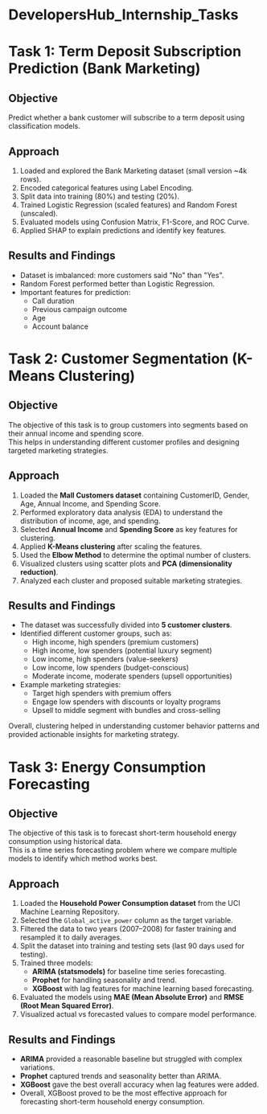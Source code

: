 # DevelopersHub_Internship_Tasks
# Task 1: Term Deposit Subscription Prediction (Bank Marketing)

## Objective
Predict whether a bank customer will subscribe to a term deposit using classification models.

## Approach
1. Loaded and explored the Bank Marketing dataset (small version ~4k rows).
2. Encoded categorical features using Label Encoding.
3. Split data into training (80%) and testing (20%).
4. Trained Logistic Regression (scaled features) and Random Forest (unscaled).
5. Evaluated models using Confusion Matrix, F1-Score, and ROC Curve.
6. Applied SHAP to explain predictions and identify key features.

## Results and Findings
- Dataset is imbalanced: more customers said "No" than "Yes".
- Random Forest performed better than Logistic Regression.
- Important features for prediction:
  - Call duration
  - Previous campaign outcome
  - Age
  - Account balance


# Task 2: Customer Segmentation (K-Means Clustering)

## Objective
The objective of this task is to group customers into segments based on their annual income and spending score.  
This helps in understanding different customer profiles and designing targeted marketing strategies.

## Approach
1. Loaded the **Mall Customers dataset** containing CustomerID, Gender, Age, Annual Income, and Spending Score.  
2. Performed exploratory data analysis (EDA) to understand the distribution of income, age, and spending.  
3. Selected **Annual Income** and **Spending Score** as key features for clustering.  
4. Applied **K-Means clustering** after scaling the features.  
5. Used the **Elbow Method** to determine the optimal number of clusters.  
6. Visualized clusters using scatter plots and **PCA (dimensionality reduction)**.  
7. Analyzed each cluster and proposed suitable marketing strategies.  

## Results and Findings
- The dataset was successfully divided into **5 customer clusters**.  
- Identified different customer groups, such as:  
  - High income, high spenders (premium customers)  
  - High income, low spenders (potential luxury segment)  
  - Low income, high spenders (value-seekers)  
  - Low income, low spenders (budget-conscious)  
  - Moderate income, moderate spenders (upsell opportunities)  
- Example marketing strategies:  
  - Target high spenders with premium offers  
  - Engage low spenders with discounts or loyalty programs  
  - Upsell to middle segment with bundles and cross-selling  

Overall, clustering helped in understanding customer behavior patterns and provided actionable insights for marketing strategy.

# Task 3: Energy Consumption Forecasting

## Objective
The objective of this task is to forecast short-term household energy consumption using historical data.  
This is a time series forecasting problem where we compare multiple models to identify which method works best.

## Approach
1. Loaded the **Household Power Consumption dataset** from the UCI Machine Learning Repository.  
2. Selected the `Global_active_power` column as the target variable.  
3. Filtered the data to two years (2007–2008) for faster training and resampled it to daily averages.  
4. Split the dataset into training and testing sets (last 90 days used for testing).  
5. Trained three models:  
   - **ARIMA (statsmodels)** for baseline time series forecasting.  
   - **Prophet** for handling seasonality and trend.  
   - **XGBoost** with lag features for machine learning based forecasting.  
6. Evaluated the models using **MAE (Mean Absolute Error)** and **RMSE (Root Mean Squared Error)**.  
7. Visualized actual vs forecasted values to compare model performance.

## Results and Findings
- **ARIMA** provided a reasonable baseline but struggled with complex variations.  
- **Prophet** captured trends and seasonality better than ARIMA.  
- **XGBoost** gave the best overall accuracy when lag features were added.  
- Overall, XGBoost proved to be the most effective approach for forecasting short-term household energy consumption.  


